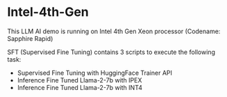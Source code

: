 # Intel-4th-Gen
This LLM AI demo is running on Intel 4th Gen Xeon processor (Codename: Sapphire Rapid)

SFT (Supervised Fine Tuning) contains 3 scripts to execute the following task:
- Supervised Fine Tuning with HuggingFace Trainer API
- Inference Fine Tuned Llama-2-7b with IPEX
- Inference Fine Tuned Llama-2-7b with INT4
